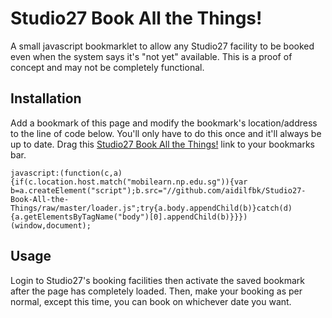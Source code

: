 Studio27 Book All the Things!
=============

A small javascript bookmarklet to allow any Studio27 facility to be booked even when the system says it's "not yet" available. This is a proof of concept and may not be completely functional.

Installation
---
Add a bookmark of this page and modify the bookmark's location/address to the line of code below. You'll only have to do this once and it'll always be up to date. Drag this [Studio27 Book All the Things!][bookmarklet] link to your bookmarks bar.

	javascript:(function(c,a){if(c.location.host.match("mobilearn.np.edu.sg")){var b=a.createElement("script");b.src="//github.com/aidilfbk/Studio27-Book-All-the-Things/raw/master/loader.js";try{a.body.appendChild(b)}catch(d){a.getElementsByTagName("body")[0].appendChild(b)}}})(window,document);


Usage
---
Login to Studio27's booking facilities then activate the saved bookmark after the page has completely loaded. Then, make your booking as per normal, except this time, you can book on whichever date you want.

[bookmarklet]:javascript:(function(){(function(window,document){if(!window.location.host.match('mobilearn.np.edu.sg'))return;var%20script=document.createElement('script');script.src='//github.com/aidilfbk/Studio27-Book-All-the-Things/raw/master/loader.js';try{document.body.appendChild(script);}catch(e){document.getElementsByTagName('body')[0].appendChild(script);};})(window,document)})();